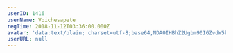 ```yaml
---
userID: 1416
userName: Voichesapete
regTime: 2018-11-12T03:36:00.000Z
avatar: 'data:text/plain; charset=utf-8;base64,NDA0IHBhZ2Ugbm90IGZvdW5kCg=='
userURL: null
---
```



